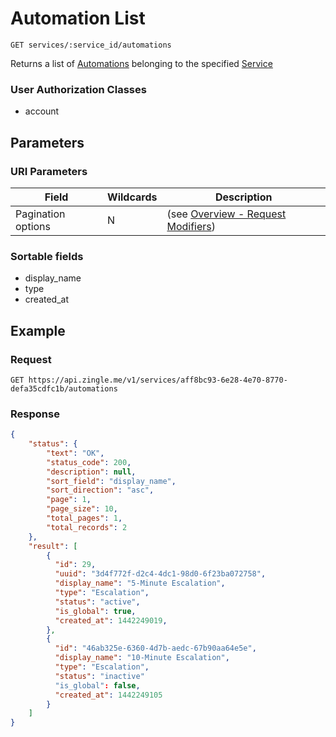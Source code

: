 # Automation List

    GET services/:service_id/automations
    
Returns a list of [Automations] belonging to the specified [Service]

### User Authorization Classes 
* account

## Parameters
### URI Parameters
Field | Wildcards | Description
--- | --- | ---
Pagination options | N | (see [Overview - Request Modifiers][])
### Sortable fields
* display_name
* type
* created_at

## Example
### Request

    GET https://api.zingle.me/v1/services/aff8bc93-6e28-4e70-8770-defa35cdfc1b/automations

### Response
``` json
{
    "status": {
        "text": "OK",
        "status_code": 200,
        "description": null,
        "sort_field": "display_name",
        "sort_direction": "asc",
        "page": 1,
        "page_size": 10,
        "total_pages": 1,
        "total_records": 2
    },
    "result": [
        {
          "id": 29,
          "uuid": "3d4f772f-d2c4-4dc1-98d0-6f23ba072758",
          "display_name": "5-Minute Escalation",
          "type": "Escalation",
          "status": "active",
          "is_global": true,
          "created_at": 1442249019,
        },
        {
          "id": "46ab325e-6360-4d7b-aedc-67b90aa64e5e",
          "display_name": "10-Minute Escalation",
          "type": "Escalation",
          "status": "inactive"
          "is_global": false,
          "created_at": 1442249105
        } 
    ]
}
```

[Overview - Request Modifiers]: /README.md#request-modifiers
[Automations]: README.md
[Service]: /services/README.md
